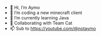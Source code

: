 - 👋 Hi, I’m Aymo
- 👀 I’m coding a new minecraft client
- 🌱 I’m currently learning Java
- 💞️ Collaborating with Team Cat
- 📫 Sub to https://youtube.com/@notaymo

<!---
Niniiiiiiiii/Niniiiiiiiii is a ✨ special ✨ repository because its `README.md` (this file) appears on your GitHub profile.
You can click the Preview link to take a look at your changes.
--->
